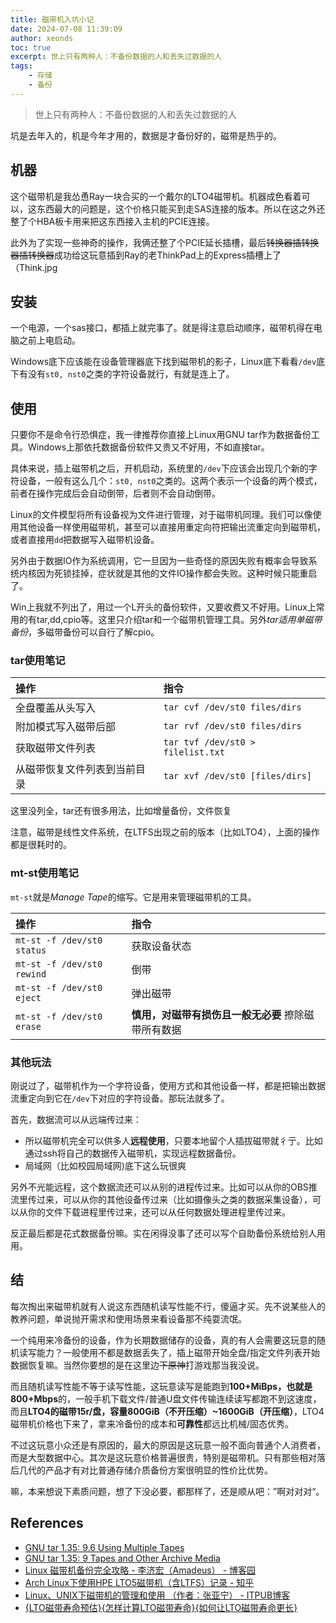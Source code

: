 ```yaml
---
title: 磁带机入坑小记
date: 2024-07-08 11:39:09
author: xeonds
toc: true
excerpt: 世上只有两种人：不备份数据的人和丢失过数据的人
tags:
    - 存储
    - 备份
---
```


>世上只有两种人：不备份数据的人和丢失过数据的人

坑是去年入的，机是今年才用的，数据是才备份好的，磁带是热乎的。

## 机器
这个磁带机是我怂恿Ray一块合买的一个戴尔的LTO4磁带机。机器成色看着可以，这东西最大的问题是，这个价格只能买到走SAS连接的版本。所以在这之外还整了个HBA板卡用来把这东西接入主机的PCIE连接。

此外为了实现一些神奇的操作，我俩还整了个PCIE延长插槽，最后~~转换器插转换器插转换器~~成功给这玩意插到Ray的老ThinkPad上的Express插槽上了（Think.jpg

## 安装
一个电源，一个sas接口，都插上就完事了。就是得注意启动顺序，磁带机得在电脑之前上电启动。

Windows底下应该能在设备管理器底下找到磁带机的影子，Linux底下看看`/dev`底下有没有`st0, nst0`之类的字符设备就行，有就是连上了。

## 使用
只要你不是命令行恐惧症，我一律推荐你直接上Linux用GNU tar作为数据备份工具。Windows上那依托数据备份软件又贵又不好用，不如直接tar。

具体来说，插上磁带机之后，开机启动，系统里的`/dev`下应该会出现几个新的字符设备，一般有这么几个：`st0, nst0`之类的。这两个表示一个设备的两个模式，前者在操作完成后会自动倒带，后者则不会自动倒带。

Linux的文件模型将所有设备视为文件进行管理，对于磁带机同理。我们可以像使用其他设备一样使用磁带机，甚至可以直接用重定向符把输出流重定向到磁带机，或者直接用`dd`把数据写入磁带机设备。

另外由于数据IO作为系统调用，它一旦因为一些奇怪的原因失败有概率会导致系统内核因为死锁挂掉，症状就是其他的文件IO操作都会失败。这种时候只能重启了。

Win上我就不列出了，用过一个L开头的备份软件，又要收费又不好用。Linux上常用的有tar,dd,cpio等。这里只介绍tar和一个磁带机管理工具。另外*tar适用单磁带备份*，多磁带备份可以自行了解cpio。

### tar使用笔记
|操作|指令|
|:-|:-|
|全盘覆盖从头写入|`tar cvf /dev/st0 files/dirs`|
|附加模式写入磁带后部|`tar rvf /dev/st0 files/dirs`|
|获取磁带文件列表|`tar tvf /dev/st0 > filelist.txt`|
|从磁带恢复文件列表到当前目录|`tar xvf /dev/st0 [files/dirs]`|

这里没列全，tar还有很多用法，比如增量备份，文件恢复

注意，磁带是线性文件系统，在LTFS出现之前的版本（比如LTO4），上面的操作都是很耗时的。

### mt-st使用笔记
`mt-st`就是*Manage Tape*的缩写。它是用来管理磁带机的工具。

|操作|指令|
|:-|:-|
|`mt-st -f /dev/st0 status`|获取设备状态|
|`mt-st -f /dev/st0 rewind`|倒带|
|`mt-st -f /dev/st0 eject`|弹出磁带|
|`mt-st -f /dev/st0 erase`|**慎用，对磁带有损伤且一般无必要** 擦除磁带所有数据|

### 其他玩法
刚说过了，磁带机作为一个字符设备，使用方式和其他设备一样，都是把输出数据流重定向到它在`/dev`下对应的字符设备。那玩法就多了。

首先，数据流可以从远端传过来：
- 所以磁带机完全可以供多人**远程使用**，只要本地留个人插拔磁带就彳亍。比如通过ssh将自己的数据传入磁带机，实现远程数据备份。
- 局域网（比如校园局域网)底下这么玩很爽

另外不光能远程，这个数据流还可以从别的进程传过来。比如可以从你的OBS推流里传过来，可以从你的其他设备传过来（比如摄像头之类的数据采集设备），可以从你的文件下载进程里传过来，还可以从任何数据处理进程里传过来。

反正最后都是花式数据备份嘛。实在闲得没事了还可以写个自助备份系统给别人用用。

## 结
每次掏出来磁带机就有人说这东西随机读写性能不行，傻逼才买。先不说某些人的教养问题，单说抛开需求和使用场景来看设备那不纯耍流氓。

一个纯用来冷备份的设备，作为长期数据储存的设备，真的有人会需要这玩意的随机读写能力？一般使用不都是数据丢失了，插上磁带开始全盘/指定文件列表开始数据恢复嘛。当然你要想的是在这里边~~下原神~~打游戏那当我没说。

而且随机读写性能不等于读写性能，这玩意读写是能跑到**100+MiBps，也就是800+Mbps**的，一般手机下载文件/普通U盘文件传输连续读写都跑不到这速度，而且**LTO4的磁带15r/盘，容量800GiB（不开压缩）~1600GiB（开压缩）**，LTO4磁带机价格也下来了，拿来冷备份的成本和**可靠性**都远比机械/固态优秀。

不过这玩意小众还是有原因的，最大的原因是这玩意一般不面向普通个人消费者，而是大型数据中心。其次是这玩意价格普遍很贵，特别是磁带机。只有那些相对落后几代的产品才有对比普通存储介质备份方案很明显的性价比优势。

嘛，本来想说下素质问题，想了下没必要，都那样了，还是顺从吧：”啊对对对“。

## References

- [GNU tar 1.35: 9.6 Using Multiple Tapes](https://www.gnu.org/software/tar/manual/html_section/Using-Multiple-Tapes.html)
- [GNU tar 1.35: 9 Tapes and Other Archive Media](https://www.gnu.org/software/tar/manual/html_chapter/Media.html)
- [Linux 磁带机备份完全攻略 - 李济宏（Amadeus） - 博客园](https://www.cnblogs.com/amadeuslee/p/3799484.html)
- [Arch Linux下使用HPE LTO5磁带机（含LTFS）记录 - 知乎](https://zhuanlan.zhihu.com/p/659337882)
- [Linux、UNIX下磁带机的管理和使用 （作者：张亚宁） - ITPUB博客](https://blog.itpub.net/223653/viewspace-1301748/)
- [{LTO磁带寿命预估}{怎样计算LTO磁带寿命}{如何让LTO磁带寿命更长}](http://www.01-datastorage.com/c/keep.html)

